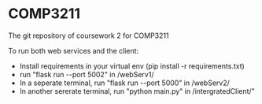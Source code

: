 # COMP3211

The git repository of coursework 2 for COMP3211

To run both web services and the client:
- Install requirements in your virtual env (pip install -r requirements.txt)
- run "flask run --port 5002" in /webServ1/
- In a seperate terminal, run "flask run --port 5000" in /webServ2/
- In another sererate terminal, run "python main.py" in /intergratedClient/"